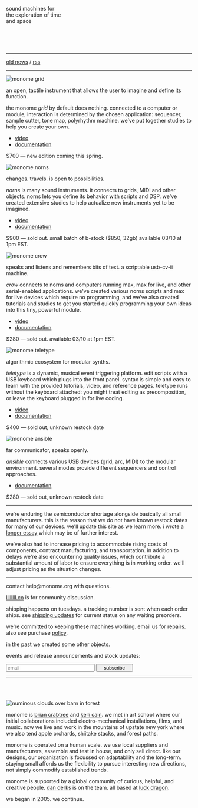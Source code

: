 <p>sound machines for<br/>
    the exploration of time<br/>
    and space</p>
<br/>
<br/>
<br/>

---


<!--NEWS-->

[old news](/old.html) / [rss](rss.xml)

---

<p><img src="image/grid.jpg" alt="monome grid" /></p>
<p>an open, tactile instrument that allows the user to imagine and define its function.</p>
<p>the monome <i>grid</i> by default does nothing. connected to a computer or module, interaction is determined by the chosen application: sequencer, sample cutter, tone map, polyrhythm machine. we’ve put together studies to help you create your own.</p>
<ul>
  <li><a href="https://vimeo.com/266741634">video</a></li>
  <li><a href="https://monome.org/docs/grid">documentation</a></li>
</ul>
<p>$700 &mdash; new edition coming this spring.</p>

<!--G RID-->


<p><img src="image/norns-black.jpg" alt="monome norns" /></p>
<p>changes. travels. is open to possibilities.</p> 
<p><i>norns</i> is many sound instruments. it connects to grids, MIDI and other objects. norns lets you define its behavior with scripts and DSP. we've created extensive studies to help actualize new instruments yet to be imagined. </p>
<ul>
  <li><a href="https://vimeo.com/267112253">video</a></li>
  <li><a href="https://monome.org/docs/norns">documentation</a></li>
</ul>
<p>$900 &mdash; sold out. small batch of b-stock ($850, 32gb) available 03/10 at 1pm EST.</p>

<!--NORNS-->


<p><img src="image/crow.jpg" alt="monome crow" /></p>
<p>speaks and listens and remembers bits of text. a scriptable usb-cv-ii machine.</p>
<p><i>crow</i> connects to norns and computers running max, max for live, and other serial-enabled applications. we've created various norns scripts and max for live devices which require no programming, and we've also created tutorials and studies to get you started quickly programming your own ideas into this tiny, powerful module. </p>
<ul>
  <li><a href="https://vimeo.com/362620801">video</a></li>
  <li><a href="https://monome.org/docs/crow">documentation</a></li>
</ul>
<p>$280 &mdash; sold out. available 03/10 at 1pm EST.</p>

<!--CROW-->


<p><img src="image/tt.jpg" alt="monome teletype" /></p>
<p>algorithmic ecosystem for modular synths.</p>
<p><i>teletype</i> is a dynamic, musical event triggering platform. edit scripts with a USB keyboard which plugs into the front panel. syntax is simple and easy to learn with the provided tutorials, video, and reference pages. teletype runs without the keyboard attached: you might treat editing as precomposition, or leave the keyboard plugged in for live coding. </p>
<ul>
  <li><a href="https://vimeo.com/129271731">video</a></li>
  <li><a href="https://monome.org/docs/teletype">documentation</a></li>
</ul>
<p>$400 &mdash; sold out, unknown restock date</p>


<p><img src="image/ansible.jpg" alt="monome ansible" /></p>
<p>far communicator, speaks openly.</p>
<p><i>ansible</i> connects various USB devices (grid, arc, MIDI) to the modular environment. several modes provide different sequencers and control approaches.</p>
<ul>
  <li><a href="https://monome.org/docs/ansible">documentation</a></li>
</ul>
<p>$280 &mdash; sold out, unknown restock date</p>

<hr/>
<p>we're enduring the semiconductor shortage alongside basically all small manufacturers. this is the reason that we do not have known restock dates for many of our devices. we'll update this site as we learn more. i wrote a <a href="https://llllllll.co/t/scarcity-and-precarity-in-small-manufacturing/55896">longer essay</a> which may be of further interest.</p>
<p>we've also had to increase pricing to accommodate rising costs of components, contract manufacturing, and transportation. in addition to delays we're also encountering quality issues, which contribute a substantial amount of labor to ensure everything is in working order. we'll adjust pricing as the situation changes.</p>

<hr/>
<p>contact help@monome.org with questions.</p>
<p><a href="https://llllllll.co">llllllll.co</a> is for community discussion.</p>

shipping happens on tuesdays. a tracking number is sent when each order ships. see [shipping updates](/shipping.html) for current status on any waiting preorders.

<p>we're committed to keeping these machines working. email us for repairs. also see purchase <a href="policy.html">policy</a>.</p>

<p>in the <a href="past.html">past</a> we created some other objects.</p>
<p>events and release announcements and stock updates:</p>
<form action="https://tinyletter.com/monome" method="post" target="popupwindow" onsubmit="window.open('https://tinyletter.com/monome', 'popupwindow', 'scrollbars=yes,width=800,height=600');return true"><p><input type="text" style="width:240px" name="email" id="tlemail" placeholder="email"/> <input type="hidden" value="1" name="embed"/><input type="submit" value="subscribe" style="width:100px"/></p></form>

<hr/>
<br/>
<br/>

<p><img src="image/barn.jpg" alt="numinous clouds over barn in forest" /></p>
<p>monome is <a href="https://nnnnnnnn.co">brian crabtree</a> and <a href="http://kellicain.com">kelli cain</a>. we met in art school where our initial collaborations included electro-mechanical installations, films, and music. now we live and work in the mountains of upstate new york where we also tend apple orchards, shiitake stacks, and forest paths.</p>
<p>monome is operated on a human scale. we use local suppliers and manufacturers, assemble and test in house, and only sell direct. like our designs, our organization is focussed on adaptability and the long-term. staying small affords us the flexibility to pursue interesting new directions, not simply commodify established trends.</p>
<p>monome is supported by a global community of curious, helpful, and creative people. <a href="https://dndrks.com">dan derks</a> is on the team. all based at <a href="https://luckdragon.space">luck dragon</a>.</p>
<p>we began in 2005. we continue.</p>
